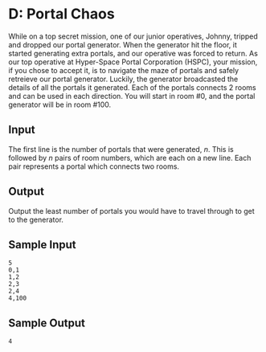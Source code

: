 # D: Portal Chaos

While on a top secret mission, one of our junior operatives, Johnny, tripped
and dropped our portal generator. When the generator hit the floor, it started
generating extra portals, and our operative was forced to return. As our top
operative at Hyper-Space Portal Corporation (HSPC), your mission, if you chose
to accept it, is to navigate the maze of portals and safely retreieve our
portal generator. Luckily, the generator broadcasted the details of all the
portals it generated. Each of the portals connects 2 rooms and can be used in
each direction. You will start in room #0, and the portal generator will be in
room #100. 

## Input

The first line is the number of portals that were generated, $n$. This is
followed by $n$ pairs of room numbers, which are each on a new line. Each pair
represents a portal which connects two rooms.

## Output 

Output the least number of portals you would have to travel through to get to
the generator.

## Sample Input

```
5
0,1
1,2
2,3
2,4
4,100
```

## Sample Output

```
4
```
